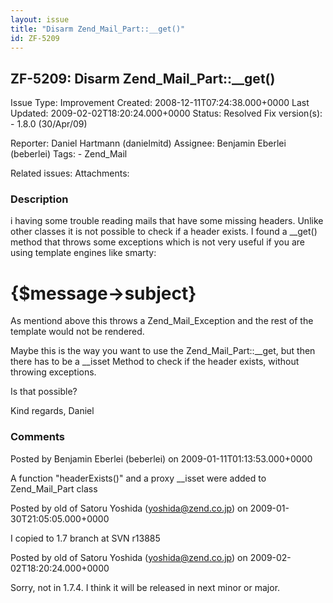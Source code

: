 ```yaml
---
layout: issue
title: "Disarm Zend_Mail_Part::__get()"
id: ZF-5209
---
```


ZF-5209: Disarm Zend\_Mail\_Part::\_\_get()
-------------------------------------------

 Issue Type: Improvement Created: 2008-12-11T07:24:38.000+0000 Last Updated: 2009-02-02T18:20:24.000+0000 Status: Resolved Fix version(s): - 1.8.0 (30/Apr/09)
 
 Reporter:  Daniel Hartmann (danielmitd)  Assignee:  Benjamin Eberlei (beberlei)  Tags: - Zend\_Mail
 
 Related issues: 
 Attachments: 
### Description

i having some trouble reading mails that have some missing headers. Unlike other classes it is not possible to check if a header exists. I found a \_\_get() method that throws some exceptions which is not very useful if you are using template engines like smarty:

{$message->subject}
===================

As mentiond above this throws a Zend\_Mail\_Exception and the rest of the template would not be rendered.

Maybe this is the way you want to use the Zend\_Mail\_Part::\_\_get, but then there has to be a \_\_isset Method to check if the header exists, without throwing exceptions.

Is that possible?

Kind regards, Daniel

 

 

### Comments

Posted by Benjamin Eberlei (beberlei) on 2009-01-11T01:13:53.000+0000

A function "headerExists()" and a proxy \_\_isset were added to Zend\_Mail\_Part class

 

 

Posted by old of Satoru Yoshida (yoshida@zend.co.jp) on 2009-01-30T21:05:05.000+0000

I copied to 1.7 branch at SVN r13885

 

 

Posted by old of Satoru Yoshida (yoshida@zend.co.jp) on 2009-02-02T18:20:24.000+0000

Sorry, not in 1.7.4. I think it will be released in next minor or major.

 

 